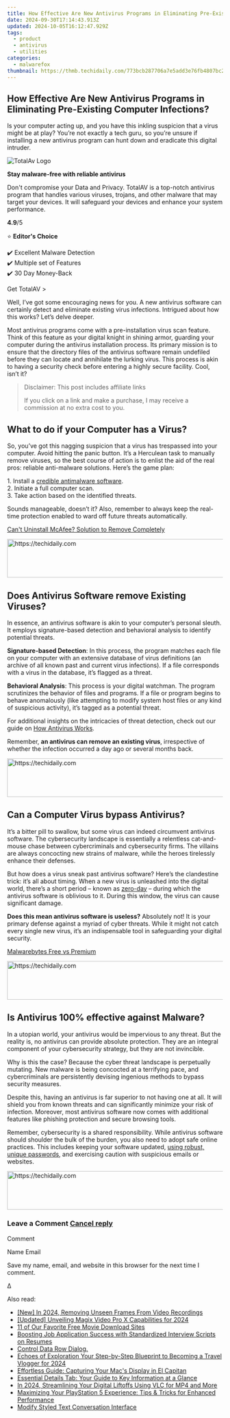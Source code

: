 ```yaml
---
title: How Effective Are New Antivirus Programs in Eliminating Pre-Existing Computer Infections?
date: 2024-09-30T17:14:43.913Z
updated: 2024-10-05T16:12:47.929Z
tags:
  - product
  - antivirus
  - utilities
categories:
  - malwarefox
thumbnail: https://thmb.techidaily.com/773bcb287706a7e5add3e76fb4807bc2dd418c60c96896292c9c0c5d9f8bf9d7.jpg
---
```


## How Effective Are New Antivirus Programs in Eliminating Pre-Existing Computer Infections?

Is your computer acting up, and you have this inkling suspicion that a virus might be at play? You’re not exactly a tech guru, so you’re unsure if installing a new antivirus program can hunt down and eradicate this digital intruder. 

![TotalAv Logo](https://www.malwarefox.com/wp-content/uploads/2024/02/totalav-svg.webp "totalav-svg")

**Stay malware-free with reliable antivirus**

Don't compromise your Data and Privacy. TotalAV is a top-notch antivirus program that handles various viruses, trojans, and other malware that may target your devices. It will safeguard your devices and enhance your system performance.

**4.9**/5

⭐ **Editor's Choice**

✔️ Excellent Malware Detection  
✔️ Multiple set of Features  
✔️ 30 Day Money-Back

[](https://tools.techidaily.com/malwarefox/products/) Get TotalAV > 

Well, I’ve got some encouraging news for you. A new antivirus software can certainly detect and eliminate existing virus infections. Intrigued about how this works? Let’s delve deeper.  
  
Most antivirus programs come with a pre-installation virus scan feature. Think of this feature as your digital knight in shining armor, guarding your computer during the antivirus installation process. Its primary mission is to ensure that the directory files of the antivirus software remain undefiled before they can locate and annihilate the lurking virus. This process is akin to having a security check before entering a highly secure facility. Cool, isn’t it?

>  Disclaimer: This post includes affiliate links
>
>  If you click on a link and make a purchase, I may receive a commission at no extra cost to you.
>

## What to do if your Computer has a Virus?

So, you’ve got this nagging suspicion that a virus has trespassed into your computer. Avoid hitting the panic button. It’s a Herculean task to manually remove viruses, so the best course of action is to enlist the aid of the real pros: reliable anti-malware solutions. Here’s the game plan:  
  
1\. Install a [credible antimalware software](https://tools.techidaily.com/malwarefox/products/).  
2\. Initiate a full computer scan.  
3\. Take action based on the identified threats.  
  
Sounds manageable, doesn’t it? Also, remember to always keep the real-time protection enabled to ward off future threats automatically. 

[Can't Uninstall McAfee? Solution to Remove Completely](https://tools.techidaily.com/malwarefox/products/)

<!-- affiliate ads begin -->
<a href="https://appsumo.8odi.net/c/5597632/2118319/7443" target="_top" id="2118319">
  <img src="//a.impactradius-go.com/display-ad/7443-2118319" border="0" alt="https://techidaily.com" width="728" height="90"/>
</a>
<img height="0" width="0" src="https://appsumo.8odi.net/i/5597632/2118319/7443" style="position:absolute;visibility:hidden;" border="0" />
<!-- affiliate ads end -->

## Does Antivirus Software remove Existing Viruses?

In essence, an antivirus software is akin to your computer’s personal sleuth. It employs signature-based detection and behavioral analysis to identify potential threats.  
  
**Signature-based Detection**: In this process, the program matches each file on your computer with an extensive database of virus definitions (an archive of all known past and current virus infections). If a file corresponds with a virus in the database, it’s flagged as a threat. 

**Behavioral Analysis**: This process is your digital watchman. The program scrutinizes the behavior of files and programs. If a file or program begins to behave anomalously (like attempting to modify system host files or any kind of suspicious activity), it’s tagged as a potential threat.

For additional insights on the intricacies of threat detection, check out our guide on [How Antivirus Works](https://tools.techidaily.com/malwarefox/products/).  
  
Remember, **an antivirus can remove an existing virus**, irrespective of whether the infection occurred a day ago or several months back.

<!-- affiliate ads begin -->
<a href="https://appsumo.8odi.net/c/5597632/2144273/7443" target="_top" id="2144273">
  <img src="//a.impactradius-go.com/display-ad/7443-2144273" border="0" alt="https://techidaily.com" width="728" height="90"/>
</a>
<img height="0" width="0" src="https://appsumo.8odi.net/i/5597632/2144273/7443" style="position:absolute;visibility:hidden;" border="0" />
<!-- affiliate ads end -->

## Can a Computer Virus bypass Antivirus?

It’s a bitter pill to swallow, but some virus can indeed circumvent antivirus software. The cybersecurity landscape is essentially a relentless cat-and-mouse chase between cybercriminals and cybersecurity firms. The villains are always concocting new strains of malware, while the heroes tirelessly enhance their defenses.

But how does a virus sneak past antivirus software? Here’s the clandestine trick: it’s all about timing. When a new virus is unleashed into the digital world, there’s a short period – known as [zero-day](https://tools.techidaily.com/malwarefox/products/) – during which the antivirus software is oblivious to it. During this window, the virus can cause significant damage.

**Does this mean antivirus software is useless?** Absolutely not! It is your primary defense against a myriad of cyber threats. While it might not catch every single new virus, it’s an indispensable tool in safeguarding your digital security. 

[Malwarebytes Free vs Premium](https://tools.techidaily.com/malwarefox/products/)

<!-- affiliate ads begin -->
<a href="https://appsumo.8odi.net/c/5597632/2100534/7443" target="_top" id="2100534">
  <img src="//a.impactradius-go.com/display-ad/7443-2100534" border="0" alt="https://techidaily.com" width="728" height="90"/>
</a>
<img height="0" width="0" src="https://appsumo.8odi.net/i/5597632/2100534/7443" style="position:absolute;visibility:hidden;" border="0" />
<!-- affiliate ads end -->

## Is Antivirus 100% effective against Malware?

In a utopian world, your antivirus would be impervious to any threat. But the reality is, no antivirus can provide absolute protection. They are an integral component of your cybersecurity strategy, but they are not invincible. 

Why is this the case? Because the cyber threat landscape is perpetually mutating. New malware is being concocted at a terrifying pace, and cybercriminals are persistently devising ingenious methods to bypass security measures.

Despite this, having an antivirus is far superior to not having one at all. It will shield you from known threats and can significantly minimize your risk of infection. Moreover, most antivirus software now comes with additional features like phishing protection and secure browsing tools.

Remember, cybersecurity is a shared responsibility. While antivirus software should shoulder the bulk of the burden, you also need to adopt safe online practices. This includes keeping your software updated, [using robust, unique passwords](https://tools.techidaily.com/malwarefox/products/), and exercising caution with suspicious emails or websites.

<!-- affiliate ads begin -->
<a href="https://appsumo.8odi.net/c/5597632/2049388/7443" target="_top" id="2049388">
  <img src="//a.impactradius-go.com/display-ad/7443-2049388" border="0" alt="https://techidaily.com" width="728" height="90"/>
</a>
<img height="0" width="0" src="https://appsumo.8odi.net/i/5597632/2049388/7443" style="position:absolute;visibility:hidden;" border="0" />
<!-- affiliate ads end -->

### Leave a Comment [Cancel reply](https://tools.techidaily.com/malwarefox/products/)

Comment

Name Email 

Save my name, email, and website in this browser for the next time I comment.

Δ

<ins class="adsbygoogle"
     style="display:block"
     data-ad-format="autorelaxed"
     data-ad-client="ca-pub-7571918770474297"
     data-ad-slot="1223367746"></ins>

<ins class="adsbygoogle"
     style="display:block"
     data-ad-client="ca-pub-7571918770474297"
     data-ad-slot="8358498916"
     data-ad-format="auto"
     data-full-width-responsive="true"></ins>

<span class="atpl-alsoreadstyle">Also read:</span>
<div><ul>
<li><a href="https://digital-screen-recording.techidaily.com/new-in-2024-removing-unseen-frames-from-video-recordings/"><u>[New] In 2024, Removing Unseen Frames From Video Recordings</u></a></li>
<li><a href="https://fox-links.techidaily.com/updated-unveiling-magix-video-pro-x-capabilities-for-2024/"><u>[Updated] Unveiling Magix Video Pro X Capabilities for 2024</u></a></li>
<li><a href="https://tech-recovery.techidaily.com/11-of-our-favorite-free-movie-download-sites/"><u>11 of Our Favorite Free Movie Download Sites</u></a></li>
<li><a href="https://fox-shield.techidaily.com/boosting-job-application-success-with-standardized-interview-scripts-on-resumes/"><u>Boosting Job Application Success with Standardized Interview Scripts on Resumes</u></a></li>
<li><a href="https://fox-shield.techidaily.com/control-data-row-dialog/"><u>Control Data Row Dialog.</u></a></li>
<li><a href="https://youtube-lab.techidaily.com/s-of-exploration-your-step-by-step-blueprint-to-becoming-a-travel-vlogger-for-2024/"><u>Echoes of Exploration Your Step-by-Step Blueprint to Becoming a Travel Vlogger for 2024</u></a></li>
<li><a href="https://fox-shield.techidaily.com/effortless-guide-capturing-your-macs-display-in-el-capitan/"><u>Effortless Guide: Capturing Your Mac's Display in El Capitan</u></a></li>
<li><a href="https://fox-shield.techidaily.com/essential-details-tab-your-guide-to-key-information-at-a-glance/"><u>Essential Details Tab: Your Guide to Key Information at a Glance</u></a></li>
<li><a href="https://some-approaches.techidaily.com/in-2024-streamlining-your-digital-liftoffs-using-vlc-for-mp4-and-more/"><u>In 2024, Streamlining Your Digital Liftoffs Using VLC for MP4 and More</u></a></li>
<li><a href="https://buynow-info.techidaily.com/maximizing-your-playstation-5-experience-tips-and-tricks-for-enhanced-performance/"><u>Maximizing Your PlayStation 5 Experience: Tips & Tricks for Enhanced Performance</u></a></li>
<li><a href="https://fox-shield.techidaily.com/modify-styled-text-conversation-interface/"><u>Modify Styled Text Conversation Interface</u></a></li>
</ul></div>

